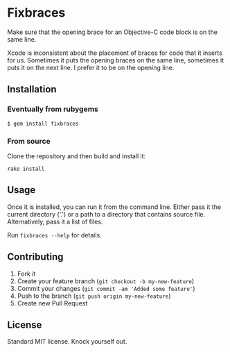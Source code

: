 # Fixbraces

Make sure that the opening brace for an Objective-C code block is on the same
line.

Xcode is inconsistent about the placement of braces for code that it inserts for
us. Sometimes it puts the opening braces on the same line, sometimes it puts it
on the next line. I prefer it to be on the opening line.

## Installation

### Eventually from rubygems

    $ gem install fixbraces

### From source

Clone the repository and then build and install it:

    rake install

## Usage

Once it is installed, you can run it from the command line. Either pass it the
current directory ('.') or a path to a directory that contains source
file. Alternatively, pass it a list of files.

Run `fixbraces --help` for details.

## Contributing

1. Fork it
2. Create your feature branch (`git checkout -b my-new-feature`)
3. Commit your changes (`git commit -am 'Added some feature'`)
4. Push to the branch (`git push origin my-new-feature`)
5. Create new Pull Request

## License

Standard MIT license. Knock yourself out.
